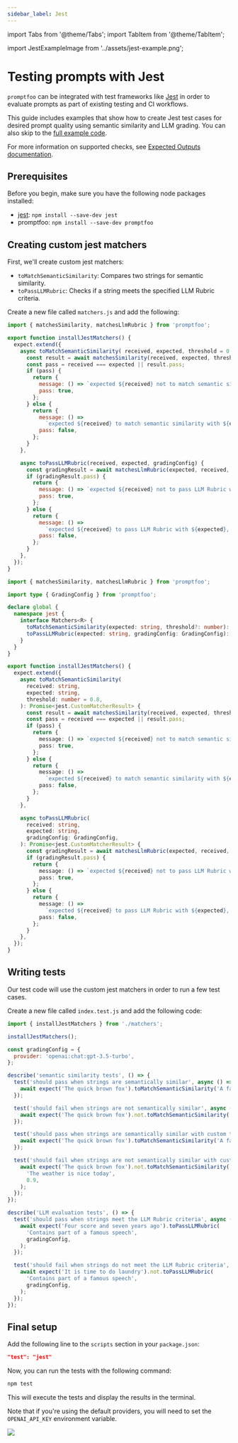 ```yaml
---
sidebar_label: Jest
---
```


import Tabs from '@theme/Tabs';
import TabItem from '@theme/TabItem';

import JestExampleImage from '../assets/jest-example.png';

# Testing prompts with Jest

`promptfoo` can be integrated with test frameworks like [Jest](https://jestjs.io/) in order to evaluate prompts as part of existing testing and CI workflows.

This guide includes examples that show how to create Jest test cases for desired prompt quality using semantic similarity and LLM grading.  You can also skip to the [full example code](https://github.com/typpo/promptfoo/tree/main/examples/jest-integration).

For more information on supported checks, see [Expected Outputs documentation](/docs/configuration/expected-outputs/).

## Prerequisites

Before you begin, make sure you have the following node packages installed:

- [jest](https://jestjs.io/docs/getting-started): `npm install --save-dev jest`
- promptfoo: `npm install --save-dev promptfoo`

## Creating custom jest matchers

First, we'll create custom jest matchers:

- `toMatchSemanticSimilarity`: Compares two strings for semantic similarity.
- `toPassLLMRubric`: Checks if a string meets the specified LLM Rubric criteria.

Create a new file called `matchers.js` and add the following:

<Tabs>
  <TabItem value="Javascript" label="Javascript" default>

  ```javascript
  import { matchesSimilarity, matchesLlmRubric } from 'promptfoo';

  export function installJestMatchers() {
    expect.extend({
      async toMatchSemanticSimilarity( received, expected, threshold = 0.8) {
        const result = await matchesSimilarity(received, expected, threshold);
        const pass = received === expected || result.pass;
        if (pass) {
          return {
            message: () => `expected ${received} not to match semantic similarity with ${expected}`,
            pass: true,
          };
        } else {
          return {
            message: () =>
              `expected ${received} to match semantic similarity with ${expected}, but it did not. Reason: ${result.reason}`,
            pass: false,
          };
        }
      },

      async toPassLLMRubric(received, expected, gradingConfig) {
        const gradingResult = await matchesLlmRubric(expected, received, gradingConfig);
        if (gradingResult.pass) {
          return {
            message: () => `expected ${received} not to pass LLM Rubric with ${expected}`,
            pass: true,
          };
        } else {
          return {
            message: () =>
              `expected ${received} to pass LLM Rubric with ${expected}, but it did not. Reason: ${gradingResult.reason}`,
            pass: false,
          };
        }
      },
    });
  }
  ```

  </TabItem>
  <TabItem value="Typescript" label="Typescript" default>

  ```typescript
  import { matchesSimilarity, matchesLlmRubric } from 'promptfoo';

  import type { GradingConfig } from 'promptfoo';

  declare global {
    namespace jest {
      interface Matchers<R> {
        toMatchSemanticSimilarity(expected: string, threshold?: number): R;
        toPassLLMRubric(expected: string, gradingConfig: GradingConfig): R;
      }
    }
  }

  export function installJestMatchers() {
    expect.extend({
      async toMatchSemanticSimilarity(
        received: string,
        expected: string,
        threshold: number = 0.8,
      ): Promise<jest.CustomMatcherResult> {
        const result = await matchesSimilarity(received, expected, threshold);
        const pass = received === expected || result.pass;
        if (pass) {
          return {
            message: () => `expected ${received} not to match semantic similarity with ${expected}`,
            pass: true,
          };
        } else {
          return {
            message: () =>
              `expected ${received} to match semantic similarity with ${expected}, but it did not. Reason: ${result.reason}`,
            pass: false,
          };
        }
      },

      async toPassLLMRubric(
        received: string,
        expected: string,
        gradingConfig: GradingConfig,
      ): Promise<jest.CustomMatcherResult> {
        const gradingResult = await matchesLlmRubric(expected, received, gradingConfig);
        if (gradingResult.pass) {
          return {
            message: () => `expected ${received} not to pass LLM Rubric with ${expected}`,
            pass: true,
          };
        } else {
          return {
            message: () =>
              `expected ${received} to pass LLM Rubric with ${expected}, but it did not. Reason: ${gradingResult.reason}`,
            pass: false,
          };
        }
      },
    });
  }
  ```

  </TabItem>
</Tabs>

## Writing tests

Our test code will use the custom jest matchers in order to run a few test cases.

Create a new file called `index.test.js` and add the following code:

```javascript
import { installJestMatchers } from './matchers';

installJestMatchers();

const gradingConfig = {
  provider: 'openai:chat:gpt-3.5-turbo',
};

describe('semantic similarity tests', () => {
  test('should pass when strings are semantically similar', async () => {
    await expect('The quick brown fox').toMatchSemanticSimilarity('A fast brown fox');
  });

  test('should fail when strings are not semantically similar', async () => {
    await expect('The quick brown fox').not.toMatchSemanticSimilarity('The weather is nice today');
  });

  test('should pass when strings are semantically similar with custom threshold', async () => {
    await expect('The quick brown fox').toMatchSemanticSimilarity('A fast brown fox', 0.7);
  });

  test('should fail when strings are not semantically similar with custom threshold', async () => {
    await expect('The quick brown fox').not.toMatchSemanticSimilarity(
      'The weather is nice today',
      0.9,
    );
  });
});

describe('LLM evaluation tests', () => {
  test('should pass when strings meet the LLM Rubric criteria', async () => {
    await expect('Four score and seven years ago').toPassLLMRubric(
      'Contains part of a famous speech',
      gradingConfig,
    );
  });

  test('should fail when strings do not meet the LLM Rubric criteria', async () => {
    await expect('It is time to do laundry').not.toPassLLMRubric(
      'Contains part of a famous speech',
      gradingConfig,
    );
  });
});
```

## Final setup

Add the following line to the `scripts` section in your `package.json`:

```json
"test": "jest"
```

Now, you can run the tests with the following command:

```bash
npm test
```

This will execute the tests and display the results in the terminal.

Note that if you're using the default providers, you will need to set the `OPENAI_API_KEY` environment variable.

<img src={JestExampleImage} />
